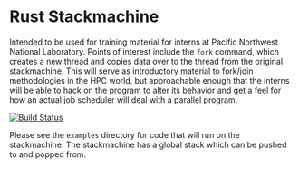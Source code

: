 # Rust Stackmachine

Intended to be used for training material for interns at Pacific Northwest National Laboratory.
Points of interest include the `fork` command, which creates a new thread and copies data over to the thread from the original stackmachine.
This will serve as introductory material to fork/join methodologies in the HPC world, but approachable enough that the interns will be able to hack on the program to alter its behavior and get a feel for how an actual job scheduler will deal with a parallel program.

[![Build Status](https://travis-ci.org/ashermancinelli/stackmachine.svg?branch=master)](https://travis-ci.org/ashermancinelli/stackmachine)

Please see the `examples` directory for code that will run on the stackmachine.
The stackmachine has a global stack which can be pushed to and popped from.


